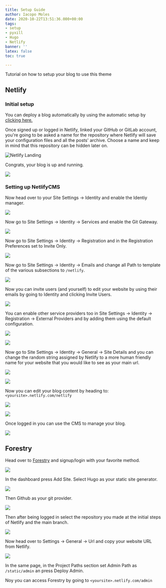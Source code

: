 ```yaml
---
title: Setup Guide
author: Iacopo Moles
date: 2020-10-22T13:51:36.000+00:00
tags:
- setup
- pyxill
- Hugo
- Netlify
banner: ''
latex: false
toc: true

---
```

Tutorial on how to setup your blog to use this theme

<!--more-->

## Netlify

### Initial setup

You can deploy a blog automatically by using the automatic setup by [clicking here.](https://app.netlify.com/start/deploy?repository=https://github.com/IcpMoles/pyxback&stack=hugo)

Once signed up or logged in Netlify, linked your GitHub or GitLab account, you're going to be asked a name for the repository where Netlify will save your configuration files and all the posts' archive. Choose a name and keep in mind that this repository can be hidden later on.

![Netlify Landing ](/uploads/landing.png)

Congrats, your blog is up and running.

![](/uploads/dashboard.png)

### Setting up NetlifyCMS

Now head over to your Site Settings -> Identity and enable the Identiy manager.

![](/uploads/identity.png)

Now go to  Site Settings -> Identity -> Services and enable the Git Gateway.

![](/uploads/gateway1.png)

Now go to  Site Settings -> Identity -> Registration and in the Registration Preferences set to Invite Only.

![](/uploads/invite-only.png)

Now go to  Site Settings -> Identity -> Emails and change all Path to template of the various subsections to `/netlify`.

![](/uploads/template-path.png)

Now you can invite users (and yourself) to edit your website by using their emails by going to Identity and clicking Invite Users.

![](/uploads/inviting.png)

You can enable other service providers too in Site Settings -> Identity -> Registration  -> External Providers and by adding them using the default configuration.

![](/uploads/provider.png)

![](/uploads/provider2.png)

Now go to  Site Settings -> Identity -> General -> Site Details and you can change the random string assigned by Netlify to a more human friendly name for your website that you would like to see as your main url.

![](/uploads/name-1.png)

![](/uploads/name-2.png)

Now you can edit your blog content by heading to: `<yoursite>.netlify.com/netlify`

![](/uploads/cms1.png)

![](/uploads/cms2.png)

Once logged in you can use the CMS to manage your blog.

![](/uploads/landing-cms.png)

## Forestry

Head over to [Forestry](https://forestry.io/) and signup/login with your favorite method.

![](/uploads/forest-landing.png)

In the dashboard press Add Site. Select Hugo as your static site generator.

![](/uploads/hugo-select.png)

Then Github as your git provider.

![](/uploads/github-select.png)

Then after being logged in select the repository you made at the initial steps of Netlify and the main branch.

![](/uploads/branch-select.png)

Now head over to Settings -> General -> Url and copy your website URL from Netlify.

![](/uploads/url-set.png)

In the same page, in the Project Paths section set Admin Path as `/static/admin` an press Deploy Admin.

Noy you can access Forestry by going to `<yoursite>.netlify.com/admin`

